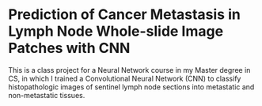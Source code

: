# Prediction of Cancer Metastasis in Lymph Node Whole-slide Image Patches with CNN

This is a class project for a Neural Network course in my Master degree in CS, in which I trained a Convolutional Neural Network (CNN) to classify histopathologic images of sentinel lymph node sections into metastatic and non-metastatic tissues.
